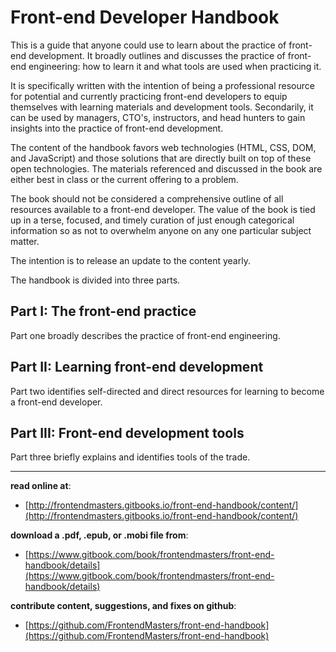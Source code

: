 # Front-end Developer Handbook

This is a guide that anyone could use to learn about the practice of front-end development. It broadly outlines and discusses the practice of front-end engineering: how to learn it and what tools are used when practicing it.

It is specifically written with the intention of being a professional resource for potential and currently practicing front-end developers to equip themselves with learning materials and development tools. Secondarily, it can be used by managers, CTO's, instructors, and head hunters to gain insights into the practice of front-end development.

The content of the handbook favors web technologies (HTML, CSS, DOM, and JavaScript) and those solutions that are directly built on top of these open technologies. The materials referenced and discussed in the book are either best in class or the current offering to a problem. 

The book should not be considered a comprehensive outline of all resources available to a front-end developer. The value of the book is tied up in a terse, focused, and timely curation of just enough categorical information so as not to overwhelm anyone on any one particular subject matter.

The intention is to release an update to the content yearly.

The handbook is divided into three parts. 

Part I: The front-end practice
---
Part one broadly describes the practice of front-end engineering.

Part II: Learning front-end development
---
Part two identifies self-directed and direct resources for learning to become a front-end developer.

Part III: Front-end development tools
---
Part three briefly explains and identifies tools of the trade.

***

**read online at**: 

* [http://frontendmasters.gitbooks.io/front-end-handbook/content/](http://frontendmasters.gitbooks.io/front-end-handbook/content/)
 
**download a .pdf, .epub, or .mobi file from**: 

* [https://www.gitbook.com/book/frontendmasters/front-end-handbook/details](https://www.gitbook.com/book/frontendmasters/front-end-handbook/details)

**contribute content, suggestions, and fixes on github**: 

* [https://github.com/FrontendMasters/front-end-handbook](https://github.com/FrontendMasters/front-end-handbook)







